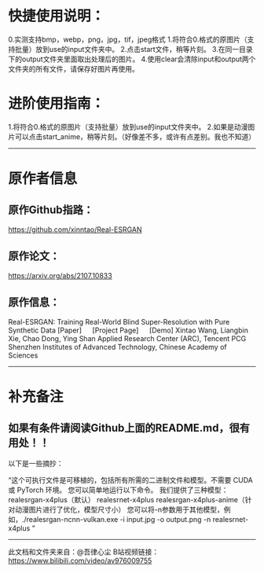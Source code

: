 # 快捷使用说明：
0.实测支持bmp，webp，png，jpg，tif，jpeg格式
1.将符合0.格式的原图片（支持批量）放到use的input文件夹中。
2.点击start文件，稍等片刻。
3.在同一目录下的output文件夹里面取出处理后的图片。
4.使用clear会清除input和output两个文件夹的所有文件，请保存好图片再使用。

# 进阶使用指南：
1.将符合0.格式的原图片（支持批量）放到use的input文件夹中。
2.如果是动漫图片可以点击start_anime，稍等片刻。（好像差不多，或许有点差别。我也不知道）

***

# 原作者信息
## 原作Github指路：
https://github.com/xinntao/Real-ESRGAN

## 原作论文：
https://arxiv.org/abs/2107.10833

## 原作信息：
Real-ESRGAN: Training Real-World Blind Super-Resolution with Pure Synthetic Data
[Paper]   [Project Page]   [Demo]
Xintao Wang, Liangbin Xie, Chao Dong, Ying Shan
Applied Research Center (ARC), Tencent PCG
Shenzhen Institutes of Advanced Technology, Chinese Academy of Sciences

***

# 补充备注

## 如果有条件请阅读Github上面的README.md，很有用处！！
以下是一些摘抄：

“这个可执行文件是可移植的，包括所有所需的二进制文件和模型。不需要 CUDA 或 PyTorch 环境。
您可以简单地运行以下命令。
我们提供了三种模型：
realesrgan-x4plus（默认）
realesrnet-x4plus
realesrgan-x4plus-anime（针对动漫图片进行了优化，模型尺寸小）
您可以将-n参数用于其他模型，例如，./realesrgan-ncnn-vulkan.exe -i input.jpg -o output.png -n realesrnet-x4plus
”

***
此文档和文件夹来自：@吾律心尘
B站视频链接：https://www.bilibili.com/video/av976009755